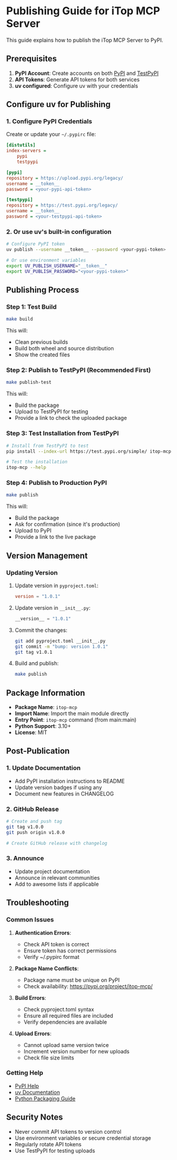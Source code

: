 # Publishing Guide for iTop MCP Server

This guide explains how to publish the iTop MCP Server to PyPI.

## Prerequisites

1. **PyPI Account**: Create accounts on both [PyPI](https://pypi.org) and [TestPyPI](https://test.pypi.org)
2. **API Tokens**: Generate API tokens for both services
3. **uv configured**: Configure uv with your credentials

## Configure uv for Publishing

### 1. Configure PyPI Credentials

Create or update your `~/.pypirc` file:

```ini
[distutils]
index-servers = 
    pypi
    testpypi

[pypi]
repository = https://upload.pypi.org/legacy/
username = __token__
password = <your-pypi-api-token>

[testpypi]
repository = https://test.pypi.org/legacy/
username = __token__
password = <your-testpypi-api-token>
```

### 2. Or use uv's built-in configuration

```bash
# Configure PyPI token
uv publish --username __token__ --password <your-pypi-token>

# Or use environment variables
export UV_PUBLISH_USERNAME="__token__"
export UV_PUBLISH_PASSWORD="<your-pypi-token>"
```

## Publishing Process

### Step 1: Test Build

```bash
make build
```

This will:
- Clean previous builds
- Build both wheel and source distribution
- Show the created files

### Step 2: Publish to TestPyPI (Recommended First)

```bash
make publish-test
```

This will:
- Build the package
- Upload to TestPyPI for testing
- Provide a link to check the uploaded package

### Step 3: Test Installation from TestPyPI

```bash
# Install from TestPyPI to test
pip install --index-url https://test.pypi.org/simple/ itop-mcp

# Test the installation
itop-mcp --help
```

### Step 4: Publish to Production PyPI

```bash
make publish
```

This will:
- Build the package
- Ask for confirmation (since it's production)
- Upload to PyPI
- Provide a link to the live package

## Version Management

### Updating Version

1. Update version in `pyproject.toml`:
   ```toml
   version = "1.0.1"
   ```

2. Update version in `__init__.py`:
   ```python
   __version__ = "1.0.1"
   ```

3. Commit the changes:
   ```bash
   git add pyproject.toml __init__.py
   git commit -m "bump: version 1.0.1"
   git tag v1.0.1
   ```

4. Build and publish:
   ```bash
   make publish
   ```

## Package Information

- **Package Name**: `itop-mcp`
- **Import Name**: Import the main module directly
- **Entry Point**: `itop-mcp` command (from main:main)
- **Python Support**: 3.10+
- **License**: MIT

## Post-Publication

### 1. Update Documentation

- Add PyPI installation instructions to README
- Update version badges if using any
- Document new features in CHANGELOG

### 2. GitHub Release

```bash
# Create and push tag
git tag v1.0.0
git push origin v1.0.0

# Create GitHub release with changelog
```

### 3. Announce

- Update project documentation
- Announce in relevant communities
- Add to awesome lists if applicable

## Troubleshooting

### Common Issues

1. **Authentication Errors**:
   - Check API token is correct
   - Ensure token has correct permissions
   - Verify ~/.pypirc format

2. **Package Name Conflicts**:
   - Package name must be unique on PyPI
   - Check availability: https://pypi.org/project/itop-mcp/

3. **Build Errors**:
   - Check pyproject.toml syntax
   - Ensure all required files are included
   - Verify dependencies are available

4. **Upload Errors**:
   - Cannot upload same version twice
   - Increment version number for new uploads
   - Check file size limits

### Getting Help

- [PyPI Help](https://pypi.org/help/)
- [uv Documentation](https://docs.astral.sh/uv/)
- [Python Packaging Guide](https://packaging.python.org/)

## Security Notes

- Never commit API tokens to version control
- Use environment variables or secure credential storage
- Regularly rotate API tokens
- Use TestPyPI for testing uploads
